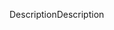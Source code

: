 <span data-ttu-id="62b4d-101">Description</span><span class="sxs-lookup"><span data-stu-id="62b4d-101">Description</span></span>
